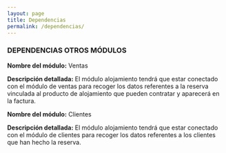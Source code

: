 ```yaml
---
layout: page
title: Dependencias
permalink: /dependencias/
---
```


### DEPENDENCIAS OTROS MÓDULOS


**Nombre del módulo:** Ventas

**Descripción detallada:** El módulo alojamiento tendrá que estar conectado con el módulo de ventas para recoger los datos referentes a la reserva vinculada al producto de alojamiento que pueden contratar y aparecerá en la factura.





**Nombre del módulo:** Clientes

**Descripción detallada:** El módulo alojamiento tendrá que estar conectado con el módulo de clientes para recoger los datos referentes a los clientes que han hecho la reserva.




